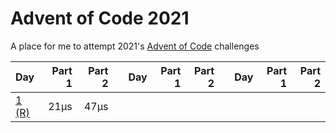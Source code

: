 # Advent of Code 2021
A place for me to attempt 2021's [Advent of Code](https://adventofcode.com/2021/) challenges

| Day                                 | Part 1 | Part 2 |   | Day                                    | Part 1 | Part 2 |   | Day                        | Part 1 | Part 2 |
|:------------------------------------|-------:|-------:|---|:---------------------------------------|-------:|-------:|---|:---------------------------|-------:|-------:|
| [1 (R)](/solutions/day-01/day-01.r) |   21μs |   47μs |   |  |  |  |  |  |  |  |

<!--
| [2 (R)](/solutions/day-02/day-02.r) |  326ms |  327ms |   | [11 (R)](/solutions/day-11/day-11.r)   |    13m |    23m |   | [20 (R)](/day-20/day-20.r) |  461ms |  619ms |
| [3 (R)](/solutions/day-03/day-03.r) |    2ms |   10ms |   | [12 (R)](/solutions/day-12/day-12.r)   |   10ms |    9ms |   | [21 (R)](/day-21/day-21.r) |    5ms |    5ms |
| [4 (R)](/solutions/day-04/day-04.r) |   27ms |   36ms |   | [13 (R)](/solutions/day-13/day-13.r)   |  311μs |   25ms |   | [22 (R)](/day-22/day-22.r) |   15ms |   163s |
| [5 (R)](/solutions/day-05/day-05.r) |   43ms |   50ms |   | [14 (R)](/solutions/day-14/day-14.r)   |   34ms |    93s |   | [23 (R)](/day-23/day-23.r) |  417μs |    15s |
| [6 (R)](/solutions/day-06/day-06.r) |   13ms |   53ms |   | [15 (Py)](/solutions/day-15/day-15.py) |  503μs |    14s |   | [24 (R)](/day-24/day-24.r) |  327ms |   454s |
| [7 (R)](/solutions/day-07/day-07.r) |     5s |  181ms |   | [16 (R)](/solutions/day-16/day-16.r)   |   13ms |   21ms |   | [25 (R)](/day-25/day-25.r) |     2s |      - |
| [8 (R)](/solutions/day-08/day-08.r) |    2ms |  178ms |   | [17 (R)](/solutions/day-17/day-17.r)   |    27s |    3hr |   |                            |        |        |
| [9 (R)](/solutions/day-09/day-09.r) |    7ms |   15ms |   | [18 (R)](/solutions/day-18/day-18.r)   |  102ms |  419ms |   |                            |        |        |
-->